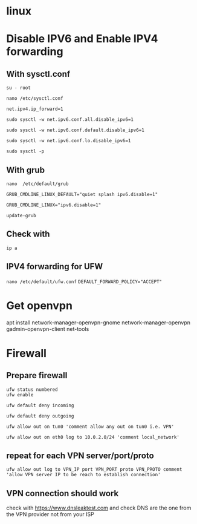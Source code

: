 # linux

# Disable IPV6 and Enable IPV4 forwarding
## With sysctl.conf
`su - root`

`nano /etc/sysctl.conf`

`net.ipv4.ip_forward=1`

`sudo sysctl -w net.ipv6.conf.all.disable_ipv6=1`

`sudo sysctl -w net.ipv6.conf.default.disable_ipv6=1`

`sudo sysctl -w net.ipv6.conf.lo.disable_ipv6=1`

`sudo sysctl -p`

## With grub
`nano  /etc/default/grub`

`GRUB_CMDLINE_LINUX_DEFAULT="quiet splash ipv6.disable=1"`

`GRUB_CMDLINE_LINUX="ipv6.disable=1"`

`update-grub`

## Check with
```ip a```

## IPV4 forwarding for UFW
`nano /etc/default/ufw.conf`
`DEFAULT_FORWARD_POLICY="ACCEPT"`

# Get openvpn
apt install network-manager-openvpn-gnome network-manager-openvpn gadmin-openvpn-client net-tools

# Firewall
## Prepare firewall
```
ufw status numbered
ufw enable
```
```
ufw default deny incoming
```
```
ufw default deny outgoing
```
```
ufw allow out on tun0 'comment allow any out on tun0 i.e. VPN'
```
```
ufw allow out on eth0 log to 10.0.2.0/24 'comment local_network'
```
## repeat for each VPN server/port/proto
```
ufw allow out log to VPN_IP port VPN_PORT proto VPN_PROTO comment 'allow VPN server IP to be reach to establish connection'
```
## VPN connection should work
check with https://www.dnsleaktest.com and check DNS are the one from the VPN provider not from your ISP


